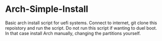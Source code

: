 # Arch-Simple-Install
Basic arch install script for uefi systems. 
Connect to internet, git clone this repoistory and run the script. 
Do not run this script if wanting to duel boot. In that case install Arch manually, changing the partitions yourself.
